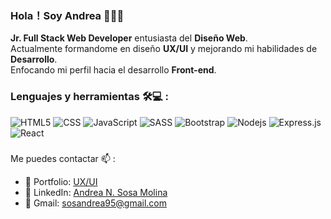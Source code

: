 
### Hola！Soy **Andrea** 👋🏼😊

**Jr. Full Stack Web Developer** entusiasta del **Diseño Web**.<br/>
Actualmente formandome en diseño **UX/UI** y mejorando mi habilidades de **Desarrollo**.<br/>
Enfocando mi perfil hacia el desarrollo **Front-end**.<br/>


### Lenguajes y herramientas 🛠💻 : 

![HTML5](https://img.shields.io/badge/HTML5-E34F26?style=for-the-badge&logo=html5&logoColor=whitehttps://img.shields.io/badge/-HTML5-E34F26?style=flat-square&logo=html5&logoColor=white)
![CSS](https://img.shields.io/badge/CSS3-1572B6?style=for-the-badge&logo=css3&logoColor=white)
![JavaScript](https://img.shields.io/badge/JavaScript-F7DF1E?style=for-the-badge&logo=javascript&logoColor=black)
![SASS](https://img.shields.io/badge/Sass-CC6699?style=for-the-badge&logo=sass&logoColor=white)
![Bootstrap](https://img.shields.io/badge/Bootstrap-563D7C?style=for-the-badge&logo=bootstrap&logoColor=white)
![Nodejs](https://img.shields.io/badge/Node.js-43853D?style=for-the-badge&logo=node.js&logoColor=white)
![Express.js](https://img.shields.io/badge/express.js-%23404d59.svg?style=for-the-badge&logo=express&logoColor=%2361DAFB)
![React](https://img.shields.io/badge/React-20232A?style=for-the-badge&logo=react&logoColor=61DAFB)


###
Me puedes contactar 📫 :

- 🎨 Portfolio: [UX/UI]([https://www.figma.com/proto/LFb1Uq4hPWWB2jxHqcw7WB/Portfolio?node-id=1%3A2](https://www.figma.com/proto/IO5AQEBHU4XyIdX8QV059W/Portfolio?page-id=0%3A1&type=design&node-id=38-2&viewport=431%2C427%2C0.13&t=5uBGfdR4QZVVBTqO-1&scaling=scale-down-width&starting-point-node-id=20%3A77&mode=design)https://www.figma.com/proto/IO5AQEBHU4XyIdX8QV059W/Portfolio?page-id=0%3A1&type=design&node-id=38-2&viewport=431%2C427%2C0.13&t=5uBGfdR4QZVVBTqO-1&scaling=scale-down-width&starting-point-node-id=20%3A77&mode=design)
- 💼 LinkedIn: [Andrea N. Sosa Molina](https://www.linkedin.com/in/andrea-sosamolina/)
- 📧 Gmail: sosandrea95@gmail.com



 

